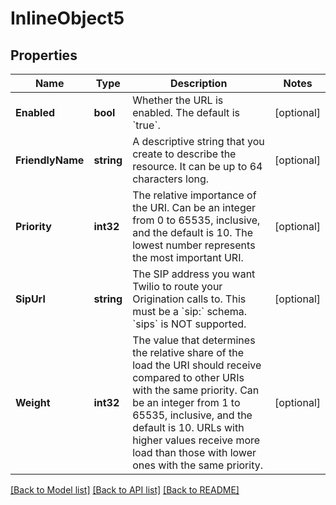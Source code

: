 # InlineObject5

## Properties

Name | Type | Description | Notes
------------ | ------------- | ------------- | -------------
**Enabled** | **bool** | Whether the URL is enabled. The default is &#x60;true&#x60;. | [optional] 
**FriendlyName** | **string** | A descriptive string that you create to describe the resource. It can be up to 64 characters long. | [optional] 
**Priority** | **int32** | The relative importance of the URI. Can be an integer from 0 to 65535, inclusive, and the default is 10. The lowest number represents the most important URI. | [optional] 
**SipUrl** | **string** | The SIP address you want Twilio to route your Origination calls to. This must be a &#x60;sip:&#x60; schema. &#x60;sips&#x60; is NOT supported. | [optional] 
**Weight** | **int32** | The value that determines the relative share of the load the URI should receive compared to other URIs with the same priority. Can be an integer from 1 to 65535, inclusive, and the default is 10. URLs with higher values receive more load than those with lower ones with the same priority. | [optional] 

[[Back to Model list]](../README.md#documentation-for-models) [[Back to API list]](../README.md#documentation-for-api-endpoints) [[Back to README]](../README.md)


